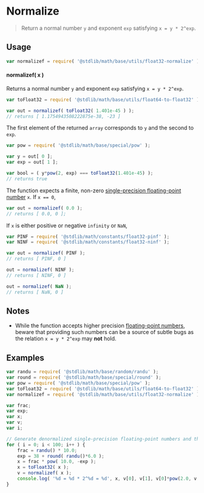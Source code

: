 # Normalize

> Return a normal number `y` and exponent `exp` satisfying `x = y * 2^exp`.


<section class="usage">

## Usage

``` javascript
var normalizef = require( '@stdlib/math/base/utils/float32-normalize' );
```

#### normalizef( x )

Returns a normal number `y` and exponent `exp` satisfying `x = y * 2^exp`.

``` javascript
var toFloat32 = require( '@stdlib/math/base/utils/float64-to-float32' );

var out = normalizef( toFloat32( 1.401e-45 ) );
// returns [ 1.1754943508222875e-38, -23 ]
```

The first element of the returned `array` corresponds to `y` and the second to `exp`.

``` javascript
var pow = require( '@stdlib/math/base/special/pow' );

var y = out[ 0 ];
var exp = out[ 1 ];

var bool = ( y*pow(2, exp) === toFloat32(1.401e-45) );
// returns true
```

The function expects a finite, non-zero [single-precision floating-point number][ieee754] `x`. If `x == 0`,

``` javascript
var out = normalizef( 0.0 );
// returns [ 0.0, 0 ];
```

If `x` is either positive or negative `infinity` or `NaN`,

``` javascript
var PINF = require( '@stdlib/math/constants/float32-pinf' );
var NINF = require( '@stdlib/math/constants/float32-ninf' );

var out = normalizef( PINF );
// returns [ PINF, 0 ]

out = normalizef( NINF );
// returns [ NINF, 0 ]

out = normalizef( NaN );
// returns [ NaN, 0 ]
```

</section>

<!-- /.usage -->


<section class="notes">

## Notes

* While the function accepts higher precision [floating-point numbers][ieee754], beware that providing such numbers can be a source of subtle bugs as the relation `x = y * 2^exp` may __not__ hold.

</section>

<!-- /.notes -->


<section class="examples">

## Examples

``` javascript
var randu = require( '@stdlib/math/base/random/randu' );
var round = require( '@stdlib/math/base/special/round' );
var pow = require( '@stdlib/math/base/special/pow' );
var toFloat32 = require( '@stdlib/math/base/utils/float64-to-float32' );
var normalizef = require( '@stdlib/math/base/utils/float32-normalize' );

var frac;
var exp;
var x;
var v;
var i;

// Generate denormalized single-precision floating-point numbers and then normalize them...
for ( i = 0; i < 100; i++ ) {
    frac = randu() * 10.0;
    exp = 38 + round( randu()*6.0 );
    x = frac * pow( 10.0, -exp );
    x = toFloat32( x );
    v = normalizef( x );
    console.log( '%d = %d * 2^%d = %d', x, v[0], v[1], v[0]*pow(2.0, v[1]) );
}
```

</section>

<!-- /.examples -->


<section class="links">

[ieee754]: https://en.wikipedia.org/wiki/IEEE_754-1985

</section>

<!-- /.links -->
